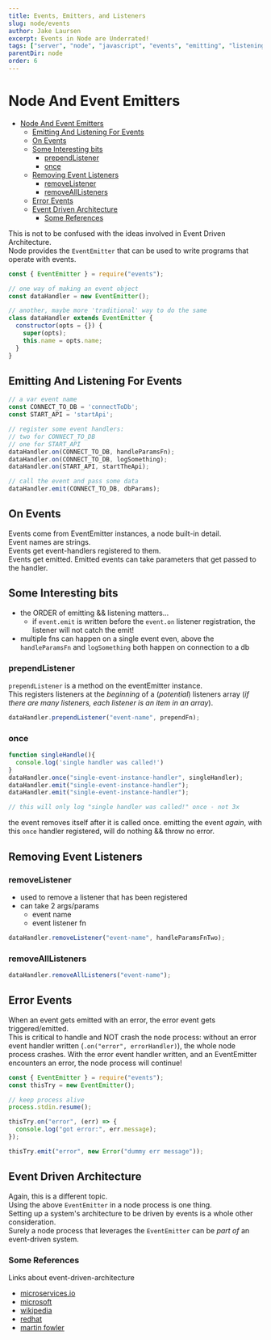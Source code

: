 ```yaml
---
title: Events, Emitters, and Listeners
slug: node/events
author: Jake Laursen
excerpt: Events in Node are Underrated!
tags: ["server", "node", "javascript", "events", "emitting", "listening"]
parentDir: node
order: 6
---
```


# Node And Event Emitters
- [Node And Event Emitters](#node-and-event-emitters)
  - [Emitting And Listening For Events](#emitting-and-listening-for-events)
  - [On Events](#on-events)
  - [Some Interesting bits](#some-interesting-bits)
    - [prependListener](#prependlistener)
    - [once](#once)
  - [Removing Event Listeners](#removing-event-listeners)
    - [removeListener](#removelistener)
    - [removeAllListeners](#removealllisteners)
  - [Error Events](#error-events)
  - [Event Driven Architecture](#event-driven-architecture)
    - [Some References](#some-references)

This is not to be confused with the ideas involved in Event Driven Architecture.  
Node provides the `EventEmitter` that can be used to write programs that operate with events.  

```js
const { EventEmitter } = require("events");

// one way of making an event object
const dataHandler = new EventEmitter();

// another, maybe more 'traditional' way to do the same
class dataHandler extends EventEmitter {
  constructor(opts = {}) {
    super(opts);
    this.name = opts.name;
  }
}
```

## Emitting And Listening For Events

```js
// a var event name
const CONNECT_TO_DB = 'connectToDb';
const START_API = 'startApi';

// register some event handlers:
// two for CONNECT_TO_DB
// one for START_API
dataHandler.on(CONNECT_TO_DB, handleParamsFn);
dataHandler.on(CONNECT_TO_DB, logSomething);
dataHandler.on(START_API, startTheApi);

// call the event and pass some data
dataHandler.emit(CONNECT_TO_DB, dbParams);
```

## On Events
Events come from EventEmitter instances, a node built-in detail.  
Event names are strings.  
Events get event-handlers registered to them.  
Events get emitted. Emitted events can take parameters that get passed to the handler.  

## Some Interesting bits
- the ORDER of emitting && listening matters...
  - if `event.emit` is written before the `event.on` listener registration, the listener will not catch the emit! 
- multiple fns can happen on a single event even, above the `handleParamsFn` and `logSomething` both happen on connection to a db


### prependListener

`prependListener` is a method on the eventEmitter instance.   
This registers listeners at the _beginning_ of a (_potential_) listeners array (_if there are many listeners, each listener is an item in an array_).  

```js
dataHandler.prependListener("event-name", prependFn);
```

### once

```js
function singleHandle(){
  console.log('single handler was called!')
}
dataHandler.once("single-event-instance-handler", singleHandler);
dataHandler.emit("single-event-instance-handler");
dataHandler.emit("single-event-instance-handler");

// this will only log "single handler was called!" once - not 3x
```

the event removes itself after it is called once. emitting the event _again_, with this `once` handler registered, will do nothing && throw no error.  

## Removing Event Listeners

### removeListener

- used to remove a listener that has been registered
- can take 2 args/params
  - event name
  - event listener fn

```js
dataHandler.removeListener("event-name", handleParamsFnTwo);
```

### removeAllListeners

```js
dataHandler.removeAllListeners("event-name");
```

## Error Events
When an event gets emitted with an error, the error event gets triggered/emitted.  
This is critical to handle and NOT crash the node process: without an error event handler written (`.on("error", errorHandler)`), the whole node process crashes. With the error event handler written, and an EventEmitter encounters an error, the node process will continue!

```js
const { EventEmitter } = require("events");
const thisTry = new EventEmitter();

// keep process alive
process.stdin.resume();

thisTry.on("error", (err) => {
  console.log("got error:", err.message);
});

thisTry.emit("error", new Error("dummy err message"));
```


## Event Driven Architecture
Again, this is a different topic.  
Using the above `EventEmitter` in a node process is one thing.  
Setting up a system's architecture to be driven by events is a whole other consideration.  
Surely a node process that leverages the `EventEmitter` can be _part of_ an event-driven system.
### Some References
Links about event-driven-architecture
- [microservices.io](https://microservices.io/patterns/data/event-driven-architecture.html)  
- [microsoft](https://learn.microsoft.com/en-us/azure/architecture/guide/architecture-styles/event-driven)
- [wikipedia](https://en.wikipedia.org/wiki/Event-driven_architecture)
- [redhat](https://www.redhat.com/en/topics/integration/what-is-event-driven-architecture)
- [martin fowler](https://martinfowler.com/articles/201701-event-driven.html)